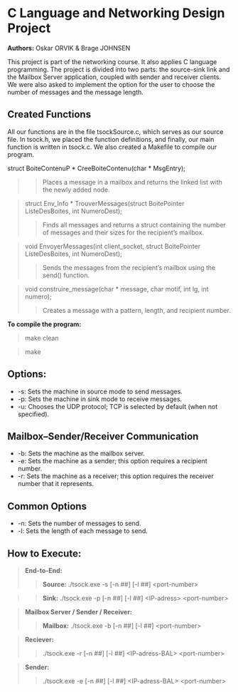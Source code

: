 # C Language and Networking Design Project

**Authors:** Oskar ORVIK & Brage JOHNSEN

This project is part of the networking course. It also applies C language programming.
The project is divided into two parts: the source-sink link and the Mailbox Server application, coupled with sender and receiver clients.
We were also asked to implement the option for the user to choose the number of messages and the message length.

## Created Functions

All our functions are in the file tsockSource.c, which serves as our source file.
In tsock.h, we placed the function definitions, and finally, our main function is written in tsock.c.
We also created a Makefile to compile our program.

struct BoiteContenuP * CreeBoiteContenu(char * MsgEntry);
>>Places a message in a mailbox and returns the linked list with the newly added node.

>struct Env_Info * TrouverMessages(struct BoitePointer ListeDesBoites, int NumeroDest);
>>Finds all messages and returns a struct containing the number of messages and their sizes for the recipient’s mailbox.

>void EnvoyerMessages(int client_socket, struct BoitePointer ListeDesBoites, int NumeroDest);
>>Sends the messages from the recipient’s mailbox using the send() function.

>void construire_message(char * message, char motif, int lg, int numero);
>>Creates a message with a pattern, length, and recipient number.

**To compile the program:** 
>make clean

>make
## Options:
* -s: Sets the machine in source mode to send messages.
* -p: Sets the machine in sink mode to receive messages.
* -u: Chooses the UDP protocol; TCP is selected by default (when not specified).

## Mailbox–Sender/Receiver Communication
* -b: Sets the machine as the mailbox server.
* -e: Sets the machine as a sender; this option requires a recipient number.
* -r: Sets the machine as a receiver; this option requires the receiver number that it represents.

## Common Options
* -n: Sets the number of messages to send.
* -l: Sets the length of each message to send.

## How to Execute:

> **End-to-End:**
>>**Source:** 
>>./tsock.exe -s [-n ##] [-l ##] \<port-number>

>>**Sink:**
>>./tsock.exe -p [-n ##] [-l ##] \<IP-adress> \<port-number>

> **Mailbox Server / Sender / Receiver:**
>>**Mailbox:**
>>./tsock.exe -b [-n ##] [-l ##] \<port-number>

>**Reciever:**
>>./tsock.exe -r [-n ##] [-l ##] \<IP-adress-BAL> \<port-number>

>**Sender:**
>>./tsock.exe -e [-n ##] [-l ##] \<IP-adress-BAL> \<port-number>




